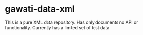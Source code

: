 # gawati-data-xml
This is a pure XML data repository. Has only documents no API or functionality. Currently has a limited set of test data
